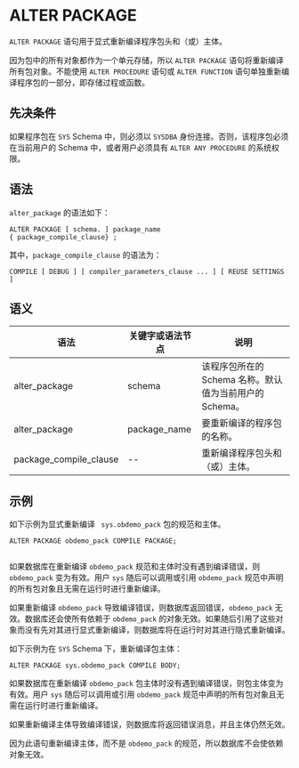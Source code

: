 ALTER PACKAGE 
==================================

`ALTER PACKAGE` 语句用于显式重新编译程序包头和（或）主体。

因为包中的所有对象都作为一个单元存储，所以 `ALTER PACKAGE` 语句将重新编译所有包对象。不能使用 `ALTER PROCEDURE` 语句或 `ALTER FUNCTION` 语句单独重新编译程序包的一部分，即存储过程或函数。

先决条件 
-------------------------

如果程序包在 `SYS` Schema 中，则必须以 `SYSDBA` 身份连接。否则，该程序包必须在当前用户的 Schema 中，或者用户必须具有 `ALTER ANY PROCEDURE` 的系统权限。

语法 
-----------------------

`alter_package` 的语法如下：

```unknow
ALTER PACKAGE [ schema. ] package_name
{ package_compile_clause} ;
```



其中，`package_compile_clause` 的语法为：

```unknow
COMPILE [ DEBUG ] [ compiler_parameters_clause ... ] [ REUSE SETTINGS ]
```



语义 
-----------------------



|           语法           |   关键字或语法节点   |                 说明                  |
|------------------------|--------------|-------------------------------------|
| alter_package          | schema       | 该程序包所在的 Schema 名称。默认值为当前用户的 Schema。 |
| alter_package          | package_name | 要重新编译的程序包的名称。                       |
| package_compile_clause | --           | 重新编译程序包头和（或）主体。                     |



示例 
-----------------------

如下示例为显式重新编译 ` sys.obdemo_pack` 包的规范和主体。

```unknow
ALTER PACKAGE obdemo_pack COMPILE PACKAGE;


```



如果数据库在重新编译 `obdemo_pack` 规范和主体时没有遇到编译错误，则 `obdemo_pack` 变为有效。用户 `sys` 随后可以调用或引用 `obdemo_pack` 规范中声明的所有包对象且无需在运行时进行重新编译。

如果重新编译 `obdemo_pack` 导致编译错误，则数据库返回错误，`obdemo_pack` 无效。数据库还会使所有依赖于 `obdemo_pack` 的对象无效。如果随后引用了这些对象而没有先对其进行显式重新编译，则数据库将在运行时对其进行隐式重新编译。

如下示例为在 `SYS` Schema 下，重新编译包主体：

```unknow
ALTER PACKAGE sys.obdemo_pack COMPILE BODY;
```



如果数据库在重新编译 `obdemo_pack` 包主体时没有遇到编译错误，则包主体变为有效。用户 `sys` 随后可以调用或引用 `obdemo_pack` 规范中声明的所有包对象且无需在运行时进行重新编译。

如果重新编译主体导致编译错误，则数据库将返回错误消息，并且主体仍然无效。

因为此语句重新编译主体，而不是 `obdemo_pack` 的规范，所以数据库不会使依赖对象无效。
